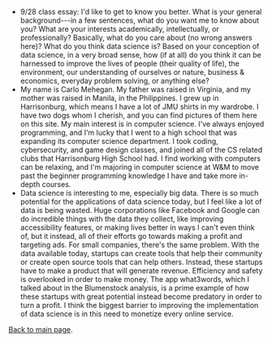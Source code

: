 - 9/28 class essay: I'd like to get to know you better. What is your general background---in a few sentences, what do you want me to know about you? What are your interests academically, intellectually, or professionally? Basically, what do you care about (no wrong answers here)? What do you think data science is? Based on your conception of data science, in a very broad sense, how (if at all) do you think it can be harnessed to improve the lives of people (their quality of life), the environment, our understanding of ourselves or nature, business & economics, everyday problem solving, or anything else?  
- My name is Carlo Mehegan. My father was raised in Virginia, and my mother was raised in Manila, in the Philippines. I grew up in Harrisonburg, which means I have a lot of JMU shirts in my wardrobe. I have two dogs whom I cherish, and you can find pictures of them here on this site. My main interest is in computer science. I've always enjoyed programming, and I'm lucky that I went to a high school that was expanding its computer science department. I took coding, cybersecurity, and game design classes, and joined all of the CS related clubs that Harrisonburg High School had. I find working with computers can be relaxing, and I'm majoring in computer science at W&M to move past the beginner programming knowledge I have and take more in-depth courses.
- Data science is interesting to me, especially big data. There is so much potential for the applications of data science today, but I feel like a lot of data is being wasted. Huge corporations like Facebook and Google can do incredible things with the data they collect, like improving accessibility features, or making lives better in ways I can't even think of, but it instead, all of their efforts go towards making a profit and targeting ads. For small companies, there's the same problem. With the data available today, startups can create tools that help their community or create open source tools that can help others. Instead, these startups have to make a product that will generate revenue. Efficiency and safety is overlooked in order to make money. The app what3words, which I talked about in the Blumenstock analysis, is a prime example of how these startups with great potential instead become predatory in order to turn a profit. I think the biggest barrier to improving the implementation of data science is in this need to monetize every online service.

[Back to main page](/README.md).
